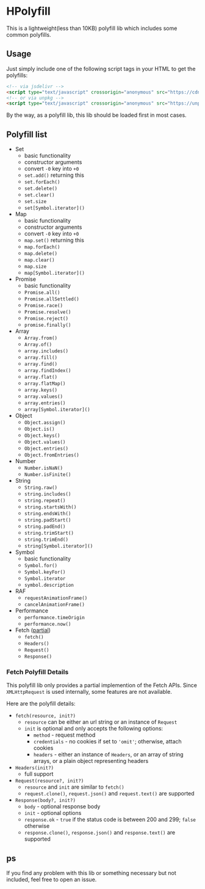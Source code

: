# HPolyfill

This is a lightweight(less than 10KB) polyfill lib which includes some common polyfills.

## Usage

Just simply include one of the following script tags in your HTML to get the polyfills:

```html
<!-- via jsdelivr -->
<script type="text/javascript" crossorigin="anonymous" src="https://cdn.jsdelivr.net/npm/hpolyfill@latest/dist/index.js"></script>
<!-- or via unpkg -->
<script type="text/javascript" crossorigin="anonymous" src="https://unpkg.com/hpolyfill@latest/dist/index.js"></script>
```

By the way, as a polyfill lib, this lib should be loaded first in most cases.

## Polyfill list

- Set
    - basic functionality
    - constructor arguments
    - convert `-0` key into `+0`
    - `set.add()` returning this
    - `set.forEach()`
    - `set.delete()`
    - `set.clear()`
    - `set.size`
    - `set[Symbol.iterator]()`
- Map
    - basic functionality
    - constructor arguments
    - convert `-0` key into `+0`
    - `map.set()` returning this
    - `map.forEach()`
    - `map.delete()`
    - `map.clear()`
    - `map.size`
    - `map[Symbol.iterator]()`
- Promise
    - basic functionality
    - `Promise.all()`
    - `Promise.allSettled()`
    - `Promise.race()`
    - `Promise.resolve()`
    - `Promise.reject()`
    - `promise.finally()`
- Array
    - `Array.from()`
    - `Array.of()`
    - `array.includes()`
    - `array.fill()`
    - `array.find()`
    - `array.findIndex()`
    - `array.flat()`
    - `array.flatMap()`
    - `array.keys()`
    - `array.values()`
    - `array.entries()`
    - `array[Symbol.iterator]()`
- Object
    - `Object.assign()`
    - `Object.is()`
    - `Object.keys()`
    - `Object.values()`
    - `Object.entries()`
    - `Object.fromEntries()`
- Number
    - `Number.isNaN()`
    - `Number.isFinite()`
- String
    - `String.raw()`
    - `string.includes()`
    - `string.repeat()`
    - `string.startsWith()`
    - `string.endsWith()`
    - `string.padStart()`
    - `string.padEnd()`
    - `string.trimStart()`
    - `string.trimEnd()`
    - `string[Symbol.iterator]()`
- Symbol
    - basic functionality
    - `Symbol.for()`
    - `Symbol.keyFor()`
    - `Symbol.iterator`
    - `symbol.description`
- RAF
    - `requestAnimationFrame()`
    - `cancelAnimationFrame()`
- Performance
    - `performance.timeOrigin`
    - `performance.now()`
- Fetch ([partial](#fetch-polyfill-details))
    - `fetch()`
    - `Headers()`
    - `Request()`
    - `Response()`

### Fetch Polyfill Details

This polyfill lib only provides a partial implemention of the Fetch APIs. Since `XMLHttpRequest` is used internally, some features are not available.

Here are the polyfill details:

- `fetch(resource, init?)`
    - `resource` can be either an url string or an instance of `Request`
    - `init` is optional and only accepts the following options:
        - `method` - request method
        - `credentials` - no cookies if set to `'omit'`; otherwise, attach cookies
        - `headers` - either an instance of `Headers`, or an array of string arrays, or a plain object representing headers
- `Headers(init?)`
    - full support
- `Request(resource?, init?)`
    - `resource` and `init` are similar to `fetch()`
    - `request.clone()`, `request.json()` and `request.text()` are supported
- `Response(body?, init?)`
    - `body` - optional response body
    - `init` - optional options
    - `response.ok` - `true` if the status code is between 200 and 299; `false` otherwise
    - `response.clone()`, `response.json()` and `response.text()` are supported

## ps

If you find any problem with this lib or something necessary but not included, feel free to open an issue.
